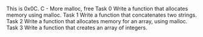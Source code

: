 This is 0x0C. C - More malloc, free
Task 0 Write a function that allocates memory using malloc.
Task 1 Write a function that concatenates two strings.
Task 2 Write a function that allocates memory for an array, using malloc.
Task 3 Write a function that creates an array of integers.
